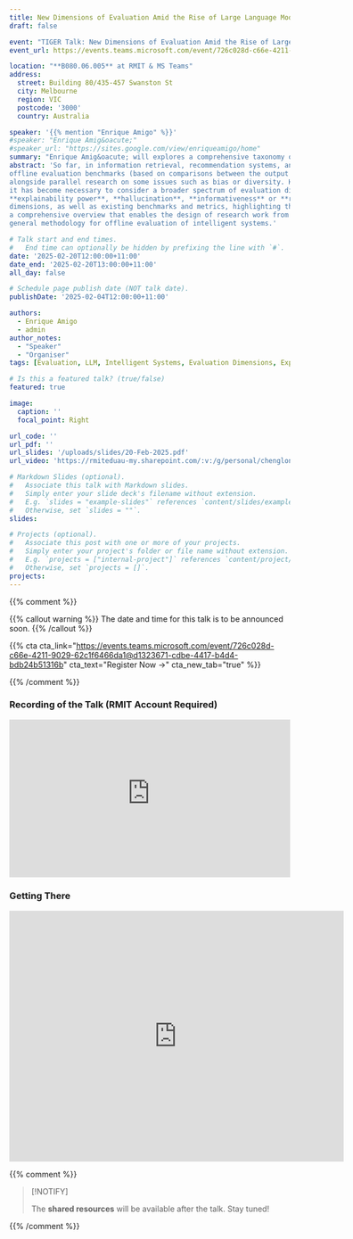 ```yaml
---
title: New Dimensions of Evaluation Amid the Rise of Large Language Models
draft: false

event: "TIGER Talk: New Dimensions of Evaluation Amid the Rise of Large Language Models"
event_url: https://events.teams.microsoft.com/event/726c028d-c66e-4211-9029-62c1f6466da1@d1323671-cdbe-4417-b4d4-bdb24b51316b

location: "**B080.06.005** at RMIT & MS Teams"
address:
  street: Building 80/435-457 Swanston St
  city: Melbourne
  region: VIC
  postcode: '3000'
  country: Australia

speaker: '{{% mention "Enrique Amigo" %}}'
#speaker: "Enrique Amig&oacute;"
#speaker_url: "https://sites.google.com/view/enriqueamigo/home"
summary: "Enrique Amig&oacute; will explores a comprehensive taxonomy of evaluation dimensions for large language models, emphasizing the need to consider aspects like harmful content, explainability, hallucination, informativeness, and reasoning capabilities alongside traditional effectiveness benchmarks."
abstract: 'So far, in information retrieval, recommendation systems, and artificial intelligence in general, automatic 
offline evaluation benchmarks (based on comparisons between the output and a gold standard) have focused on **effectiveness**, 
alongside parallel research on some issues such as bias or diversity. However, with the emergence of large language models, 
it has become necessary to consider a broader spectrum of evaluation dimensions, including aspects such as **harmful content**, 
**explainability power**, **hallucination**, **informativeness** or **reasoning capabilities**. This talk presents a taxonomy of evaluation
dimensions, as well as existing benchmarks and metrics, highlighting their strengths and limitations. The goal is to provide
a comprehensive overview that enables the design of research work from different perspectives, as well as to outline a 
general methodology for offline evaluation of intelligent systems.'

# Talk start and end times.
#   End time can optionally be hidden by prefixing the line with `#`.
date: '2025-02-20T12:00:00+11:00'
date_end: '2025-02-20T13:00:00+11:00'
all_day: false

# Schedule page publish date (NOT talk date).
publishDate: '2025-02-04T12:00:00+11:00'

authors: 
  - Enrique Amigo
  - admin
author_notes:
  - "Speaker"
  - "Organiser"
tags: [Evaluation, LLM, Intelligent Systems, Evaluation Dimensions, Explainability, Hallucination, Informativeness, Reasoning Capabilities]

# Is this a featured talk? (true/false)
featured: true

image:
  caption: ''
  focal_point: Right

url_code: ''
url_pdf: ''
url_slides: '/uploads/slides/20-Feb-2025.pdf'
url_video: 'https://rmiteduau-my.sharepoint.com/:v:/g/personal/chenglong_ma_rmit_edu_au/EZ9UmXvfmNtEn_7EgUG0wSMBoNXu2Vq9mckbT4cNJxwW4w'

# Markdown Slides (optional).
#   Associate this talk with Markdown slides.
#   Simply enter your slide deck's filename without extension.
#   E.g. `slides = "example-slides"` references `content/slides/example-slides.md`.
#   Otherwise, set `slides = ""`.
slides:

# Projects (optional).
#   Associate this post with one or more of your projects.
#   Simply enter your project's folder or file name without extension.
#   E.g. `projects = ["internal-project"]` references `content/project/deep-learning/index.md`.
#   Otherwise, set `projects = []`.
projects:
---
```


{{% comment %}}

{{% callout warning %}}
The date and time for this talk is to be announced soon.
{{% /callout %}}

{{% cta cta_link="https://events.teams.microsoft.com/event/726c028d-c66e-4211-9029-62c1f6466da1@d1323671-cdbe-4417-b4d4-bdb24b51316b" cta_text="Register Now →" cta_new_tab="true" %}}

{{% /comment %}}

### Recording of the Talk (RMIT Account Required)

<div style="max-width: 640px"><div style="position: relative; padding-bottom: 56.25%; height: 0; overflow: hidden;"><iframe src="https://rmiteduau-my.sharepoint.com/personal/chenglong_ma_rmit_edu_au/_layouts/15/embed.aspx?UniqueId=7b99549f-98df-44db-9ffe-c48141b4c123&embed=%7B%22ust%22%3Atrue%7D&referrer=StreamWebApp&referrerScenario=EmbedDialog.Create" width="640" height="360" frameborder="0" scrolling="no" allowfullscreen title="[TIGER Talk] _New Dimensions of Evaluation Amid the Rise of Large Language Models_, by Assoc. Prof. Enrique Amigó [080.06.005 & MS Teams]-20250220_120942-Meeting Recording.mp4" style="border:none; position: absolute; top: 0; left: 0; right: 0; bottom: 0; height: 100%; max-width: 100%;"></iframe></div></div>


### Getting There

<iframe src="https://www.google.com/maps/embed?pb=!1m18!1m12!1m3!1d3152.222093623283!2d144.96027981258027!3d-37.80826657186005!2m3!1f0!2f0!3f0!3m2!1i1024!2i768!4f13.1!3m3!1m2!1s0x6ad642cb67178b05%3A0xe5c2160ff784f314!2sBuilding%2080%20(Swanston%20Academic%20Building)%20-%20RMIT%20University!5e0!3m2!1sen!2sau!4v1738711638555!5m2!1sen!2sau" width="600" height="450" style="border:0;" allowfullscreen="" loading="lazy" referrerpolicy="no-referrer-when-downgrade"></iframe>

{{% comment %}}
> [!NOTIFY]
> 
> The **shared resources** will be available after the talk. Stay tuned!
>
{{% /comment %}}

